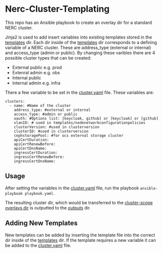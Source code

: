 # Nerc-Cluster-Templating
This repo has an Ansible playbook to create an overlay dir for a standard NERC cluster.

Jinja2 is used to add insert variables into existing templates stored in the [templates](roles/cluster-template/templates) dir. Each dir inside of the [templates](roles/cluster-template/templates) dir corresponds to a defining variable of a NERC cluster. These are address_type (external or internal) and access_type (admin or public). By changing these varibles there are 4 possible cluster types that can be created:

- External public e.g. prod
- Extenral admin e.g. obs
- Internal public
- Internal admin e.g. infra

There a few variable to be set in the [cluster.yaml](group_vars/all/cluster.yaml) file. These variables are:
```
clusters:
  - name: #Name of the cluster
    address_type: #external or internal
    access_type: #admin or public
    oauth: #Options list: [keycloak, github] or [keycloak] or [github]
    vlanID: # used in templates/nodenetworkconfigurationpolicies
    clusterVersion: #used in clusterversion
    clusterID: #used in clusterversion
    cephstoragePool: #for ocs external storage cluster
    apiCertDuration:
    apiCertRenewBefore:
    apiCertDnsName:
    ingressCertDuration:
    ingressCertRenewBefore:
    ingressCertDnsName:
```

## Usage
After setting the variables in the [cluster.yaml](group_vars/all/cluster.yaml) file, run the playbook `ansible-playbook playbook.yaml`.

The resulting cluster dir, which would be transferred to the [cluster-scope overlays dir](https://github.com/OCP-on-NERC/nerc-ocp-config/tree/main/cluster-scope/overlays) is outputted to the [outputs](output) dir.

## Adding New Templates
New templates can be added by inserting the template file into the correct dir inside of the [templates](roles/cluster-template/templates) dir. If the template requires a new variable it can be added to the [cluster.yaml](group_vars/all/cluster.yaml) file.
